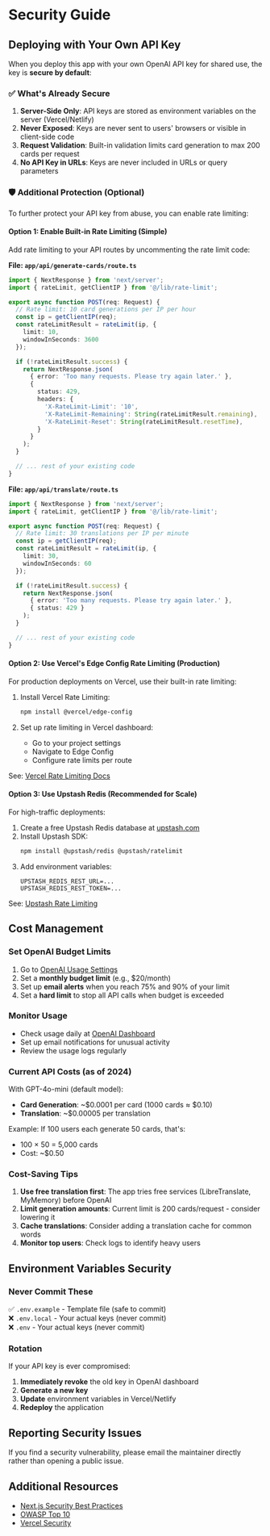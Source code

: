 # Security Guide

## Deploying with Your Own API Key

When you deploy this app with your own OpenAI API key for shared use, the key is **secure by default**:

### ✅ What's Already Secure

1. **Server-Side Only**: API keys are stored as environment variables on the server (Vercel/Netlify)
2. **Never Exposed**: Keys are never sent to users' browsers or visible in client-side code
3. **Request Validation**: Built-in validation limits card generation to max 200 cards per request
4. **No API Key in URLs**: Keys are never included in URLs or query parameters

### 🛡️ Additional Protection (Optional)

To further protect your API key from abuse, you can enable rate limiting:

#### Option 1: Enable Built-in Rate Limiting (Simple)

Add rate limiting to your API routes by uncommenting the rate limit code:

**File: `app/api/generate-cards/route.ts`**

```typescript
import { NextResponse } from 'next/server';
import { rateLimit, getClientIP } from '@/lib/rate-limit';

export async function POST(req: Request) {
  // Rate limit: 10 card generations per IP per hour
  const ip = getClientIP(req);
  const rateLimitResult = rateLimit(ip, { 
    limit: 10, 
    windowInSeconds: 3600 
  });

  if (!rateLimitResult.success) {
    return NextResponse.json(
      { error: 'Too many requests. Please try again later.' },
      { 
        status: 429,
        headers: {
          'X-RateLimit-Limit': '10',
          'X-RateLimit-Remaining': String(rateLimitResult.remaining),
          'X-RateLimit-Reset': String(rateLimitResult.resetTime),
        }
      }
    );
  }

  // ... rest of your existing code
}
```

**File: `app/api/translate/route.ts`**

```typescript
import { NextResponse } from 'next/server';
import { rateLimit, getClientIP } from '@/lib/rate-limit';

export async function POST(req: Request) {
  // Rate limit: 30 translations per IP per minute
  const ip = getClientIP(req);
  const rateLimitResult = rateLimit(ip, { 
    limit: 30, 
    windowInSeconds: 60 
  });

  if (!rateLimitResult.success) {
    return NextResponse.json(
      { error: 'Too many requests. Please try again later.' },
      { status: 429 }
    );
  }

  // ... rest of your existing code
}
```

#### Option 2: Use Vercel's Edge Config Rate Limiting (Production)

For production deployments on Vercel, use their built-in rate limiting:

1. Install Vercel Rate Limiting:
   ```bash
   npm install @vercel/edge-config
   ```

2. Set up rate limiting in Vercel dashboard:
   - Go to your project settings
   - Navigate to Edge Config
   - Configure rate limits per route

See: [Vercel Rate Limiting Docs](https://vercel.com/docs/security/rate-limiting)

#### Option 3: Use Upstash Redis (Recommended for Scale)

For high-traffic deployments:

1. Create a free Upstash Redis database at [upstash.com](https://upstash.com)
2. Install Upstash SDK:
   ```bash
   npm install @upstash/redis @upstash/ratelimit
   ```
3. Add environment variables:
   ```env
   UPSTASH_REDIS_REST_URL=...
   UPSTASH_REDIS_REST_TOKEN=...
   ```

See: [Upstash Rate Limiting](https://upstash.com/docs/redis/features/ratelimiting)

## Cost Management

### Set OpenAI Budget Limits

1. Go to [OpenAI Usage Settings](https://platform.openai.com/account/billing/limits)
2. Set a **monthly budget limit** (e.g., $20/month)
3. Set up **email alerts** when you reach 75% and 90% of your limit
4. Set a **hard limit** to stop all API calls when budget is exceeded

### Monitor Usage

- Check usage daily at [OpenAI Dashboard](https://platform.openai.com/usage)
- Set up email notifications for unusual activity
- Review the usage logs regularly

### Current API Costs (as of 2024)

With GPT-4o-mini (default model):
- **Card Generation**: ~$0.0001 per card (1000 cards ≈ $0.10)
- **Translation**: ~$0.00005 per translation

Example: If 100 users each generate 50 cards, that's:
- 100 × 50 = 5,000 cards
- Cost: ~$0.50

### Cost-Saving Tips

1. **Use free translation first**: The app tries free services (LibreTranslate, MyMemory) before OpenAI
2. **Limit generation amounts**: Current limit is 200 cards/request - consider lowering it
3. **Cache translations**: Consider adding a translation cache for common words
4. **Monitor top users**: Check logs to identify heavy users

## Environment Variables Security

### Never Commit These

✅ `.env.example` - Template file (safe to commit)  
❌ `.env.local` - Your actual keys (never commit)  
❌ `.env` - Your actual keys (never commit)

### Rotation

If your API key is ever compromised:

1. **Immediately revoke** the old key in OpenAI dashboard
2. **Generate a new key**
3. **Update** environment variables in Vercel/Netlify
4. **Redeploy** the application

## Reporting Security Issues

If you find a security vulnerability, please email the maintainer directly rather than opening a public issue.

## Additional Resources

- [Next.js Security Best Practices](https://nextjs.org/docs/app/building-your-application/deploying/production-checklist#security)
- [OWASP Top 10](https://owasp.org/www-project-top-ten/)
- [Vercel Security](https://vercel.com/docs/security)

